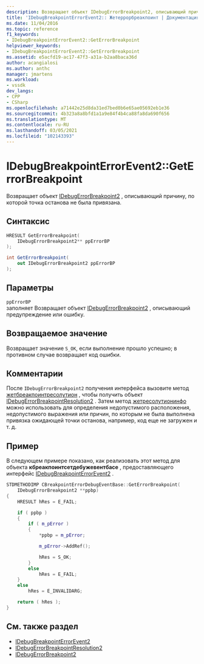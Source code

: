 ```yaml
---
description: Возвращает объект IDebugErrorBreakpoint2, описывающий причину, по которой точка останова не была привязана.
title: 'IDebugBreakpointErrorEvent2:: Жетеррорбреакпоинт | Документация Майкрософт'
ms.date: 11/04/2016
ms.topic: reference
f1_keywords:
- IDebugBreakpointErrorEvent2::GetErrorBreakpoint
helpviewer_keywords:
- IDebugBreakpointErrorEvent2::GetErrorBreakpoint
ms.assetid: e5acfd19-ac17-47f3-a31a-b2aa8baca36d
author: acangialosi
ms.author: anthc
manager: jmartens
ms.workload:
- vssdk
dev_langs:
- CPP
- CSharp
ms.openlocfilehash: a71442e25d8da31ed7bed0b6e65ae05692eb1e36
ms.sourcegitcommit: 4b323a8a8bfd1a1a9e84f4b4ca88fa8da690f656
ms.translationtype: MT
ms.contentlocale: ru-RU
ms.lasthandoff: 03/05/2021
ms.locfileid: "102143393"
---
```

# <a name="idebugbreakpointerrorevent2geterrorbreakpoint"></a>IDebugBreakpointErrorEvent2::GetErrorBreakpoint
Возвращает объект [IDebugErrorBreakpoint2](../../../extensibility/debugger/reference/idebugerrorbreakpoint2.md) , описывающий причину, по которой точка останова не была привязана.

## <a name="syntax"></a>Синтаксис

```cpp
HRESULT GetErrorBreakpoint( 
    IDebugErrorBreakpoint2** ppErrorBP
);
```

```csharp
int GetErrorBreakpoint( 
    out IDebugErrorBreakpoint2 ppErrorBP
);
```

## <a name="parameters"></a>Параметры
`ppErrorBP`\
заполняет Возвращает объект [IDebugErrorBreakpoint2](../../../extensibility/debugger/reference/idebugerrorbreakpoint2.md) , описывающий предупреждение или ошибку.

## <a name="return-value"></a>Возвращаемое значение
Возвращает значение `S_OK`, если выполнение прошло успешно; в противном случае возвращает код ошибки.

## <a name="remarks"></a>Комментарии
После `IDebugErrorBreakpoint2` получения интерфейса вызовите метод [жетбреакпоинтресолутион](../../../extensibility/debugger/reference/idebugerrorbreakpoint2-getbreakpointresolution.md) , чтобы получить объект [IDebugErrorBreakpointResolution2](../../../extensibility/debugger/reference/idebugerrorbreakpointresolution2.md) . Затем метод [жетресолутионинфо](../../../extensibility/debugger/reference/idebugerrorbreakpointresolution2-getresolutioninfo.md) можно использовать для определения недопустимого расположения, недопустимого выражения или причин, по которым не была выполнена привязка ожидающей точки останова, например, код еще не загружен и т. д.

## <a name="example"></a>Пример
В следующем примере показано, как реализовать этот метод для объекта **кбреакпоинтсетдебужевентбасе** , предоставляющего интерфейс [IDebugBreakpointErrorEvent2](../../../extensibility/debugger/reference/idebugbreakpointerrorevent2.md) .

```cpp
STDMETHODIMP CBreakpointErrorDebugEventBase::GetErrorBreakpoint(
    IDebugErrorBreakpoint2 **ppbp)
{
    HRESULT hRes = E_FAIL;

    if ( ppbp )
    {
        if ( m_pError )
        {
            *ppbp = m_pError;

            m_pError->AddRef();

            hRes = S_OK;
        }
        else
            hRes = E_FAIL;
    }
    else
        hRes = E_INVALIDARG;

    return ( hRes );
}
```

## <a name="see-also"></a>См. также раздел
- [IDebugBreakpointErrorEvent2](../../../extensibility/debugger/reference/idebugbreakpointerrorevent2.md)
- [IDebugErrorBreakpointResolution2](../../../extensibility/debugger/reference/idebugerrorbreakpointresolution2.md)
- [IDebugErrorBreakpoint2](../../../extensibility/debugger/reference/idebugerrorbreakpoint2.md)
